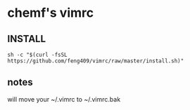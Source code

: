 # chemf's vimrc

## INSTALL
```shell
sh -c "$(curl -fsSL https://github.com/feng409/vimrc/raw/master/install.sh)"
```

## notes
will move your ~/.vimrc to ~/.vimrc.bak
